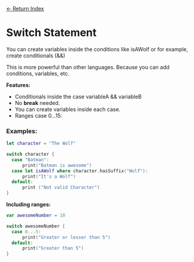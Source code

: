 [<- Return Index](/README.md)


# Switch Statement

You can create variables inside the conditions like isAWolf
or for example, create conditionals (&&)

This is more powerful than other languages. Because you can add conditions, variables, etc.

**Features:**

- Conditionals inside the case variableA && variableB
- No **break** needed.
- You can create variables inside each case.
- Ranges case 0...15:

### Examples:

```Swift
let character = "The Wolf"

switch character {
  case "Batman":
      print("Batman is awesome")
  case let isAWolf where character.hasSuffix("Wolf"):
      print("It's a Wolf")
  default:
      print ("Not valid Character")
}
```

**Including ranges:**

```Swift
var awesomeNumber = 10

switch awesomeNumber {
  case 0...5:
      print("Greater or lesser than 5")
  default:
      print("Greater than 5")
}
```
